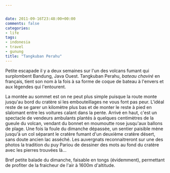 ```yaml
---


date: 2011-09-16T23:48:00+00:00
comments: false
categories: 
- life
tags:
- indonesia
- travel
- gunung
title: "Tangkuban Perahu"
---
```


Petite escapade il y a deux semaines sur l'un des volcans fumant qui surplombent Bandung, Java Ouest. Tangkuban Perahu, *bateau chaviré* en français, tient son nom à la fois à sa forme de coque de bateau à l'envers et aux légendes qui l'entourent.

La montée au sommet est on ne peut plus simple puisque la route monte jusqu'au bord du cratère si les embouteillages ne vous font pas peur. L'idéal reste de se garer un kilomètre plus bas et de monter le reste à pied en slalomant entre les voitures calant dans la pente. Arrivé en haut, c'est un spectacle de vendeurs ambulants plantés à quelques centimètres de la gueule du volcan, vendant du bonnet en moumoutte rose jusqu'aux ballons de plage. Une fois la foule du dimanche dépassée, un sentier paisible mène jusqu'à un col séparant le cratère fumant d'un deuxième cratère désert, sans doute ancien lac asséché. Les auvergnats reconnaitreront sur une des photos la tradition du puy Pariou de dessiner des mots au fond du cratère avec les pierres trouvées là...

Bref petite balade du dimanche, faisable en tongs (évidemment), permettant de profiter de la fraicheur de l'air à 1600m d'altitude.
